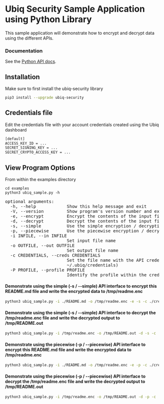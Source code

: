 # Ubiq Security Sample Application using Python Library


This sample application will demonstrate how to encrypt and decrypt data using 
the different APIs.


### Documentation

See the [Python API docs](https://dev.ubiqsecurity.com/docs/api).

## Installation

Make sure to first install the ubiq-security library

```sh
pip3 install --upgrade ubiq-security
```

## Credentials file

Edit the credentials file with your account credentials created using the Ubiq dashboard

```sh
[default]
ACCESS_KEY_ID = ...  
SECRET_SIGNING_KEY = ...  
SECRET_CRYPTO_ACCESS_KEY = ...  
```



## View Program Options

From within the examples directory

```
cd examples
python3 ubiq_sample.py -h
```
<pre>
optional arguments:
  -h, --help            Show this help message and exit
  -V, --version         Show program's version number and exit
  -e, --encrypt         Encrypt the contents of the input file and write the results to output file
  -d, --decrypt         Decrypt the contents of the input file and write the results to output file
  -s, --simple          Use the simple encryption / decryption interfaces
  -p, --piecewise       Use the piecewise encryption / decryption interfaces
  -i INFILE, --in INFILE
                        Set input file name
  -o OUTFILE, --out OUTFILE
                        Set output file name
  -c CREDENTIALS, --creds CREDENTIALS
                        Set the file name with the API credentials (default:
                        ~/.ubiq/credentials)
  -P PROFILE, --profile PROFILE
                        Identify the profile within the credentials file
</pre>

#### Demonstrate using the simple (-s / --simple) API interface to encrypt this README.md file and write the encrypted data to /tmp/readme.enc

```sh
python3 ubiq_sample.py -i ./README.md -o /tmp/readme.enc -e -s -c ./credentials 
```

#### Demonstrate using the simple (-s / --simple) API interface to decrypt the /tmp/readme.enc file and write the decrypted output to /tmp/README.out

```sh
python3 ubiq_sample.py -i /tmp/readme.enc -o /tmp/README.out -d -s -c ./credentials
```

#### Demonstrate using the piecewise (-p / --piecewise) API interface to encrypt this README.md file and write the encrypted data to /tmp/readme.enc

```sh
python3 ubiq_sample.py -i ./README.md -o /tmp/readme.enc -e -p -c ./credentials
```

#### Demonstrate using the piecewise (-p / --piecewise) API interface to decrypt the /tmp/readme.enc file and write the decrypted output to /tmp/README.out

```sh
python3 ubiq_sample.py -i /tmp/readme.enc -o /tmp/README.out -d -p -c ./credentials
```


